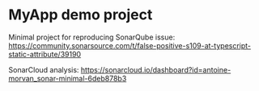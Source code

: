 # MyApp demo project

Minimal project for reproducing SonarQube issue:
https://community.sonarsource.com/t/false-positive-s109-at-typescript-static-attribute/39190

SonarCloud analysis:
https://sonarcloud.io/dashboard?id=antoine-morvan_sonar-minimal-6deb878b3
